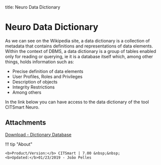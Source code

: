 title: Neuro Data Dictionary

# Neuro Data Dictionary

As we can see on the Wikipedia site, a data dictionary is a collection of metadata that contains definitions and representations of data elements. Within the context of DBMS, a data dictionary is a group of tables enabled only for reading or querying, ie it is a database itself which, among other things, holds information such as:

- Precise definition of data elements
- User Profiles, Roles and Privileges
- Description of objects
- Integrity Restrictions
- Among others

In the link below you can have access to the data dictionary of the tool CITSmart Neuro.

## Attachments

[Download - Dictionary Database][1]

[1]:/en-us/neuro/images/database-dictionary.rtf  

!!! tip "About"

    <b>Product/Version:</b> CITSmart | 7.00 &nbsp;&nbsp;
    <b>Updated:</b>01/23/2019 - João Pelles  